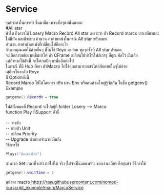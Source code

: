 # Service
จุดประสงในการทำ ขึ้นมาคือ เหงาเบื่อๆแค่นั้นแหละ <br />
#All star <br />
ทำไม ถึงควรใช้ Losery Macro Record All star 
เพราะว่า ตัว Record marco เราเสถียรและ ไม่มีบัค และมีระบบ คำนวน ค่าตำแหน่งในกรณี All star ขยับแมพ <br /> 
คำนวน หาค่าตำแหน่งที่เปลี่ยนไปคืออะไร <br /> 
ถ้าหากคุณเคยใช้ค่ายอื่นๆ ที่ไม่ไช่ Royx มาก่อน ทุกๆครั้งที่ All star อัพเดต<br /> 
จะเกิดการขยับแมพขึ้นทำให้ ค่า CFrame เปลี่ยนไปทำให้ไฟล์เก่าๆ ที่คุณ อัดไว้ มันเสีย<br /> 
แต่ถ้าหากใช้อันนี้ จะไม่เจอปัญหานั้นอีกต่อไป <br /> 
ในกรณี ที่มี Hub ที่เอา ตัวMacro  ไปใช้คุณสามารถแชร์ไฟล์กับค่ายอื่นๆได้ด้วย<br /> 
เสถียรในระดับ Royx <br />
มี Optionดังนี้  <br />
Record Marco ใช้ได้โดยการ ปรับ ผ่าน Env หรือคนส่วนใหญ่รู้จักกัน ในชื่อ getgenv()<br />
Example <br />
```lua
getgenv().RecordM = true
```
ไฟล์ทั้งหมดที่ Record จะไปอยุ่ที่ folder Losery --> Marco <br />
function Play ที่Support ดังนี้<br />
<br />
-- วางตัว  <br />
-- ขายตัว Unit  <br />
-- เปลี่ยน Priority <br />
-- Upgrade ตัวแบบจำนวนเงินถึง  <br />
วิธีการใช้ 
```lua
Plays("ที่อยุ่ของไฟล์")
```
สามารถ Set เวลาที่จะทำ ต่อไปได้ จริงๆไม่จำเป็นเลยเพราะ ของเราเสถียร ดีอยุ่แล้ว
วิธีการใช้ 
```lua
getgenv().waitTime = 1
```
หน้าตา macro https://raw.githubusercontent.com/nomed-rin/script_example/main/MarcoService
